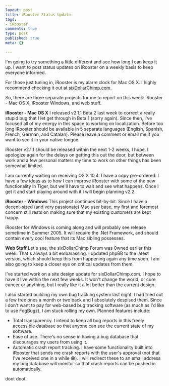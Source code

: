 ```yaml
--- 
layout: post
title: iRooster Status Update
tags: 
- iRooster
comments: true
type: post
published: true
meta: {}

---
```

I'm going to try something a little different and see how long I can keep it up. I want to post status updates on iRooster on a weekly basis to keep everyone informed.

  For those just tuning in, iRooster is my alarm clock for Mac OS X. I highly recommend checking it out at <a href="http://www.sixdollarchimp.com">sixDollarChimp.com</a>.

  So, there are three separate projects for me to report on this week: iRooster - Mac OS X, iRooster  Windows, and web stuff.

  <b>iRooster - Mac OS X</b>
  I released v2.1.1 Beta 2 last week to correct a really stupid bug that I let get through in Beta 1 (sorry again). Since then, I've focused all of my energy in this space to working on localization. Before too long iRooster should be available in 5 separate languages (English, Spanish, French, German, and Catalan). Please leave a comment or email me if you want to see it in your native tongue.

  iRooster v2.1.1 should be released within the next 1-2 weeks, I hope. I apologize again for the delays on getting this out the door, but between work and a few personal matters my time to work on other things has been somewhat limited.

  I am currently waiting on receiving OS X 10.4. I have a copy pre-ordered. I have a few ideas as to how I can improve iRooster with some of the new functionality in Tiger, but we'll have to wait and see what happens. Once I get it and start playing around with it I will begin planning v2.2.

  <b>iRooster - Windows</b>
  This project continues bit-by-bit. Since I have a decent-sized (and very passionate) Mac user base, my first and foremost concern still rests on making sure that my existing customers are kept happy.

  iRooster for Windows is coming along and will probably see release sometime in Summer 2005. It will require the .Net Framework, and should contain every cool feature that its Mac sibling possesses.

  <b>Web Stuff</b>
  Let's see, the sixDollarChimp Forum was 0wned earlier this week. That's always a bit embarassing. I updated phpBB to the latest version, which should keep this from happening again any time soon. I am also going to keep a closer eye on critical updates from them.

  I've started work on a site design update for sixDollarChimp.com. I hope to have it live within the next few weeks. It won't change the world, or cure cancer or anything, but I really like it a lot better than the current design.

  I also started building my own bug tracking system last night. I had tried out a few free ones a month or two back and I absolutely despised them. Since I don't want to pay for web-based bug tracking software (as much as I'd like to use FogBugz), I am stuck rolling my own. Planned features include:
  - Total transparency. I intend to keep all bug reports in this freely accessible database so that anyone can see the current state of my software.
  - Ease of use. There's no sense in having a bug database that discourages my users from using it.
  - Automatic crash report tracking. I have some functionality built into iRooster that sends me crash reports with the user's approval (not that I've received one in a while :grin:). I will redirect these to an email address my bug database will monitor so that crash reports can be pushed in automatically.

  doot doot.
